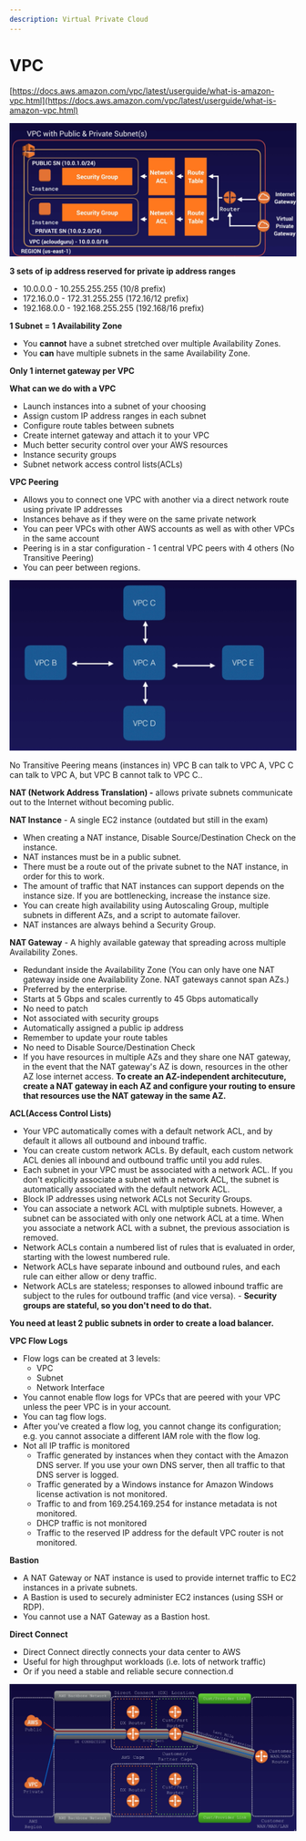 ```yaml
---
description: Virtual Private Cloud
---
```


# VPC

[https://docs.aws.amazon.com/vpc/latest/userguide/what-is-amazon-vpc.html](https://docs.aws.amazon.com/vpc/latest/userguide/what-is-amazon-vpc.html)

![](.gitbook/assets/screen-shot-2021-03-11-at-11.18.06-pm%20%281%29.png)

**3 sets of ip address reserved for private ip address ranges**

* 10.0.0.0 - 10.255.255.255 \(10/8 prefix\)
* 172.16.0.0 - 172.31.255.255 \(172.16/12 prefix\)
* 192.168.0.0 - 192.168.255.255 \(192.168/16 prefix\)

**1 Subnet = 1 Availability Zone**

* You **cannot** have a subnet stretched over multiple Availability Zones.
* You **can** have multiple subnets in the same Availability Zone.

**Only 1 internet gateway per VPC**

**What can we do with a VPC**

* Launch instances into a subnet of your choosing
* Assign custom IP address ranges in each subnet
* Configure route tables between subnets
* Create internet gateway and attach it to your VPC
* Much better security control over your AWS resources
* Instance security groups
* Subnet network access control lists\(ACLs\)

**VPC Peering**

* Allows you to connect one VPC with another via a direct network route using private IP addresses
* Instances behave as if they were on the same private network
* You can peer VPCs with other AWS accounts as well as with other VPCs in the same account
* Peering is in a star configuration - 1 central VPC peers with 4 others \(No Transitive Peering\)
* You can peer between regions.

![VPC Peering](.gitbook/assets/screen-shot-2021-03-11-at-11.38.18-pm.png)

No Transitive Peering means \(instances in\) VPC B can talk to VPC A, VPC C can talk to VPC A, but VPC B cannot talk to VPC C..

**NAT \(Network Address Translation\) -** allows private subnets communicate out to the Internet without becoming public.

**NAT Instance** - A single EC2 instance \(outdated but still in the exam\)

* When creating a NAT instance, Disable Source/Destination Check on the instance.
* NAT instances must be in a public subnet.
* There must be a route out of the private subnet to the NAT instance, in order for this to work.
* The amount of traffic that NAT instances can support depends on the instance size. If you are bottlenecking, increase the instance size.
* You can create high availability using Autoscaling Group, multiple subnets in different AZs, and a script to automate failover.
* NAT instances are always behind a Security Group.

**NAT Gateway** - A highly available gateway that spreading across multiple Availability Zones.

* Redundant inside the Availability Zone \(You can only have one NAT gateway inside one Availability Zone. NAT gateways cannot span AZs.\)
* Preferred by the enterprise.
* Starts at 5 Gbps and scales currently to 45 Gbps automatically
* No need to patch
* Not associated with security groups
* Automatically assigned a public ip address
* Remember to update your route tables
* No need to Disable Source/Destination Check
* If you have resources in multiple AZs and they share one NAT gateway, in the event that the NAT gateway's AZ is down, resources in the other AZ lose internet access. **To create an AZ-independent architecuture, create a NAT gateway in each AZ and configure your routing to ensure that resources use the NAT gateway in the same AZ.**

**ACL\(Access Control Lists\)**

* Your VPC automatically comes with a default network ACL, and by default it allows all outbound and inbound traffic.
* You can create custom network ACLs. By default, each custom network ACL denies all inbound and outbound traffic until you add rules.
* Each subnet in your VPC must be associated with a network ACL. If you don't explicitly associate a subnet with a network ACL, the subnet is automatically associated with the default network ACL.
* Block IP addresses using network ACLs not Security Groups.
* You can associate a network ACL with mulptiple subnets. However, a subnet can be associated with only one network ACL at a time. When you associate a network ACL with a subnet, the previous association is removed.
* Network ACLs contain a numbered list of rules that is evaluated in order, starting with the lowest numbered rule.
* Network ACLs have separate inbound and outbound rules, and each rule can either allow or deny traffic.
* Network ACLs are stateless; responses to allowed inbound traffic are subject to the rules for outbound traffic \(and vice versa\). - **Security groups are stateful, so you don't need to do that.**

**You need at least 2 public subnets in order to create a load balancer.**

**VPC Flow Logs**

* Flow logs can be created at 3 levels:
  * VPC
  * Subnet
  * Network Interface
* You cannot enable flow logs for VPCs that are peered with your VPC unless the peer VPC is in your account.
* You can tag flow logs.
* After you've created a flow log, you cannot change its configuration; e.g. you cannot associate a different IAM role with the flow log.
* Not all IP traffic is monitored
  * Traffic generated by instances when they contact with the Amazon DNS server. If you use your own DNS server, then all traffic to that DNS server is logged.
  * Traffic generated by a Windows instance for Amazon Windows license activation is not monitored.
  * Traffic to and from 169.254.169.254 for instance metadata is not monitored.
  * DHCP traffic is not monitored
  * Traffic to the reserved IP address for the default VPC router is not monitored.

**Bastion**

* A NAT Gateway or NAT instance is used to provide internet traffic to EC2 instances in a private subnets.
* A Bastion is used to securely administer EC2 instances \(using SSH or RDP\). 
* You cannot use a NAT Gateway as a Bastion host.

**Direct Connect**

* Direct Connect directly connects your data center to AWS
* Useful for high throughput workloads \(i.e. lots of network traffic\)
* Or if you need a stable and reliable secure connection.d

![](.gitbook/assets/image.png)



